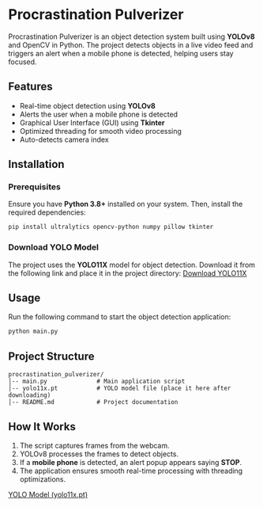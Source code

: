 # Procrastination Pulverizer

Procrastination Pulverizer is an object detection system built using **YOLOv8** and OpenCV in Python. The project detects objects in a live video feed and triggers an alert when a mobile phone is detected, helping users stay focused.

## Features
- Real-time object detection using **YOLOv8**
- Alerts the user when a mobile phone is detected
- Graphical User Interface (GUI) using **Tkinter**
- Optimized threading for smooth video processing
- Auto-detects camera index

## Installation
### Prerequisites
Ensure you have **Python 3.8+** installed on your system. Then, install the required dependencies:
```bash
pip install ultralytics opencv-python numpy pillow tkinter
```

### Download YOLO Model
The project uses the **YOLO11X** model for object detection. Download it from the following link and place it in the project directory:
[Download YOLO11X](https://github.com/ultralytics/yolov8/releases)

## Usage
Run the following command to start the object detection application:
```bash
python main.py
```

## Project Structure
```
procrastination_pulverizer/
│-- main.py              # Main application script
│-- yolo11x.pt           # YOLO model file (place it here after downloading)
│-- README.md            # Project documentation
```

## How It Works
1. The script captures frames from the webcam.
2. YOLOv8 processes the frames to detect objects.
3. If a **mobile phone** is detected, an alert popup appears saying **STOP**.
4. The application ensures smooth real-time processing with threading optimizations.

[YOLO Model (yolo11x.pt)](https://github.com/ultralytics/assets/releases/download/v8.3.0/yolo11x.pt)
